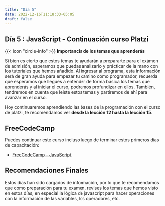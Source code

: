 ```yaml
---
title: "Día 5"
date: 2022-12-16T11:18:33-05:05 
draft: false
---
```


## Día 5 : JavaScript - Continuación curso Platzi

<div class="flex flex-col px-4 py-2 mb-8 text-base rounded-md bg-primary-100 dark:bg-primary-900">
  <div style="gap: 1rem;" class="flex items-center ltr:pr-3 rtl:pl-3 text-primary-400">
    <span>{{< icon "circle-info" >}}</span>
    <b>Importancia de los temas que aprenderás</b>
  </div>
  <span class="dark:text-neutral-300">

  Si bien es cierto que estos temas te ayudarán a prepararte para el exámen de admisión, esperamos que puedas analizarlo y prácticar de la mano con los tutoriales que hemos añadido. Al ingresar al programa, esta información será de gran ayuda para empezar tu camino como programador, recuerda que esperamos que llegues a entender de forma básica los temas que aprenderás y al iniciar el curso, podremos profundizar en ellos. También, tendremos en cuenta que leiste estos temas y partiremos de ahí para avanzar en el curso.
  </span>
</div>

Hoy continuaremos aprendiendo las bases de la programación con el curso de platzi, te recomendamos ver **desde la lección 12 hasta la lección 15**.

## FreeCodeCamp

Puedes continuar este curso incluso luego de terminar estos primeros dias de capacitación:

- [FreeCodeCamp - JavaScript](https://www.freecodecamp.org/espanol/learn/javascript-algorithms-and-data-structures/).

## Recomendaciones Finales

Estos días han sido cargados de información, por lo que te recomendamos que como preparación para tu examen, revises los temas que hemos visto en estos días, en especial la lógica de javascript para hacer operaciones con la información de las variables, los operadores, etc.